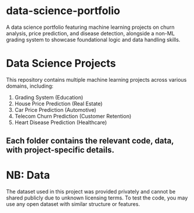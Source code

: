 # data-science-portfolio
A data science portfolio featuring machine learning projects on churn analysis, price prediction, and disease detection, alongside a non-ML grading system to showcase foundational logic and data handling skills.

# Data Science Projects
This repository contains multiple machine learning projects across various domains, including:
1. Grading System (Education)
2. House Price Prediction (Real Estate)
3. Car Price Prediction (Automotive)
4. Telecom Churn Prediction (Customer Retention)
5. Heart Disease Prediction (Healthcare)
## Each folder contains the relevant code, data, with project-specific details.

# NB: Data
The dataset used in this project was provided privately and cannot be shared publicly due to unknown licensing terms. To test the code, you may use any open dataset with similar structure or features.
